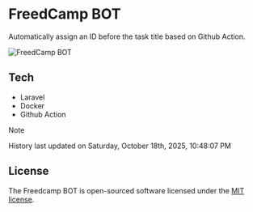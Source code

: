 # FreedCamp BOT

Automatically assign an ID before the task title based on Github Action.

![FreedCamp BOT](https://repository-images.githubusercontent.com/737932867/7d34798b-2680-471c-b089-a78a718d3d6a)

## Tech

- Laravel
- Docker
- Github Action

> [!NOTE]  
> History last updated on Saturday, October 18th, 2025, 10:48:07 PM

## License

The Freedcamp BOT is open-sourced software licensed under the [MIT license](https://opensource.org/licenses/MIT).
